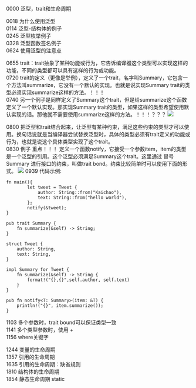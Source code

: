 0000 泛型，trait和生命周期

0018 为什么使用泛型  
0114 泛型-结构体的例子  
0245 泛型枚举例子  
0328 泛型函数签名例子  
0624 使用泛型的注意点

0655 trait：trait抽象了某种功能或行为，它告诉编译器这个类型可以实现这样的功能，不同的类型都可以具有这样的行为或功能。  
0720 trait的定义（更像是举例），定义了一个trait，名字叫Summary，它包含一个方法叫summarize，它没有一个默认的实现。也就是说实现Summary trait的类型必须实现summarize这样的方法。！！！  
0740 另一个例子是同样定义了Summary这个trait，但是给summarize这个函数定义了一个默认实现。那实现Summary trait的类型，如果这样的类型希望使用默认实现的话。那他就不需要使用summarize这样的方法。！！！？？？
![](https://github.com/playdog-io/ph/blob/main/QQ%E6%88%AA%E5%9B%BE20210629161821.png)

0800 把泛型和trait结合起来，让泛型有某种约束，满足这些约束的类型才可以使用。换句话说就是当编译器尝试替换泛型时，具体的类型必须有trait定义的功能或行为，也就是说这个具体类型实现了这个trait。  
0830 例子 重点！！！  定义一个函数notify，它接受一个参数item，item的类型是一个泛型的引用。这个泛型必须满足Summary这个trait。这里通过 冒号Summary 进行接口的约束，叫做trait bond。约束比较简单时可以使用下面的形式。
![](https://github.com/playdog-io/ph/blob/main/QQ%E6%88%AA%E5%9B%BE20210629195936.png)
0939 代码示例:
```
fn main(){
        let tweet = Tweet {
            author: String::from("Kaichao"),
            text: String::from("hello world"),
        };
        notify(&tweet);
}

pub trait Summary {
    fn summarize(&self) -> String;
}

struct Tweet {
    author: String,
    text: String,
}

impl Summary for Tweet {
    fn summarize(&self) -> String {
        format!("{},{}",self.author, self.text)
    }
}

pub fn notify<T: Summary>(item: &T) {
    println!("{}", item.summarize());
}
```

1103 多个参数时，trait bound可以保证类型一致  
1141 多个类型参数时，使用 +   
1156 where关键字

1244 变量的生命周期  
1357 引用的生命周期  
1635 引用的生命周期：缺省规则  
1810 结构体的生命周期  
1854 静态生命周期 static